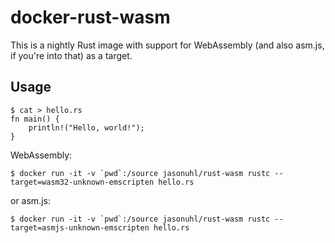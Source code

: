 # docker-rust-wasm

This is a nightly Rust image with support for WebAssembly (and also
asm.js, if you're into that) as a target.

## Usage

```
$ cat > hello.rs
fn main() {
    println!("Hello, world!");
}
```

WebAssembly:

```
$ docker run -it -v `pwd`:/source jasonuhl/rust-wasm rustc --target=wasm32-unknown-emscripten hello.rs
```

or asm.js:

```
$ docker run -it -v `pwd`:/source jasonuhl/rust-wasm rustc --target=asmjs-unknown-emscripten hello.rs
```
